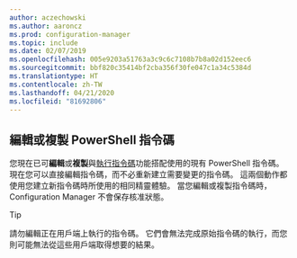 ```yaml
---
author: aczechowski
ms.author: aaroncz
ms.prod: configuration-manager
ms.topic: include
ms.date: 02/07/2019
ms.openlocfilehash: 005e9203a51763a3c9c6c7108b7b8a02d152eec6
ms.sourcegitcommit: bbf820c35414bf2cba356f30fe047c1a34c5384d
ms.translationtype: HT
ms.contentlocale: zh-TW
ms.lasthandoff: 04/21/2020
ms.locfileid: "81692806"
---
```

## <a name="edit-or-copy-powershell-scripts"></a><a name="bkmk_psedit"></a> 編輯或複製 PowerShell 指令碼
<!--3705507-->

您現在已可**編輯**或**複製**與[執行指令碼](../../../../../apps/deploy-use/create-deploy-scripts.md)功能搭配使用的現有 PowerShell 指令碼。 現在您可以直接編輯指令碼，而不必重新建立需要變更的指令碼。 這兩個動作都使用您建立新指令碼時所使用的相同精靈體驗。 當您編輯或複製指令碼時，Configuration Manager 不會保存核准狀態。 

> [!Tip]  
> 請勿編輯正在用戶端上執行的指令碼。 它們會無法完成原始指令碼的執行，而您則可能無法從這些用戶端取得想要的結果。  

